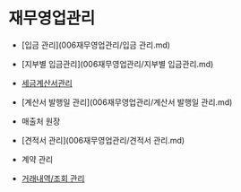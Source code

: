 # 재무영업관리

* [입금 관리](006재무영업관리/입금 관리.md)

* [지부별 입금관리](006재무영업관리/지부별 입금관리.md)

* [세금계산서관리](006재무영업관리/세금계산서관리.md)

* [계산서 발행일 관리](006재무영업관리/계산서 발행일 관리.md)

* 매출처 원장

* [견적서 관리](006재무영업관리/견적서 관리.md)

* 계약 관리

* [거래내역/조회 관리](006재무영업관리/거래내역조회관리.md)